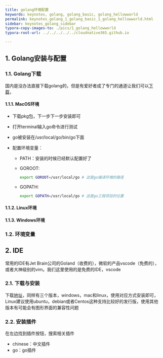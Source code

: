 ```yaml
---
title: golang环境配置
keywords: keynotes, golang, golang_basic, golang_hellowworld
permalink: keynotes_golang_1_golang_basic_1_golang_hellowworld.html
sidebar: keynotes_golang_sidebar
typora-copy-images-to: ./pics/1_golang_hellowworld
typora-root-url: ../../../../../cloudnative365.github.io

---
```


## 1. Golang安装与配置

### 1.1. Golang下载

国内是没办法直接下载golang的，但是有爱好者成了专门的通道让我们可以[下载](https://studygolang.com/dl)，

#### 1.1.1. MacOS环境

+ 下载pkg包，下一步下一步安装即可

+ 打开terminal输入go命令进行测试

+ go被安装在/usr/local/go/bin/go下面

+ 配置环境变量：

  + PATH：安装的时候已经默认配置好了

  + GOROOT:

    ``` bash
    export GOROOT=/usr/local/go # 这是go编译环境的路径
    ```

  + GOPATH:

    ``` bash
    export GOPATH=/usr/local/go # 这是go工程项目的位置
    ```

    

#### 1.1.2. Linux环境

#### 1.1.3. Windows环境

### 1.2. 环境变量

## 2. IDE

常用的IDE有Jet Brain公司的Goland（收费的），微软的产品vscode（免费的），或者大神级别的vim。我们这里使用的是免费的IDE，vscode

### 2.1. 下载与安装

下载[地址](https://code.visualstudio.com/)，同样有三个版本，windows，mac和linux，使用对应方式安装即可，Linux建议使用ubuntu，debian或者Centos这种支持比较好的发行版，使用其他版本有可能会有图形界面的兼容性问题

### 2.2. 安装插件

在左边找到插件按钮，搜索相关插件

+ chinese：中文插件
+ go：go插件